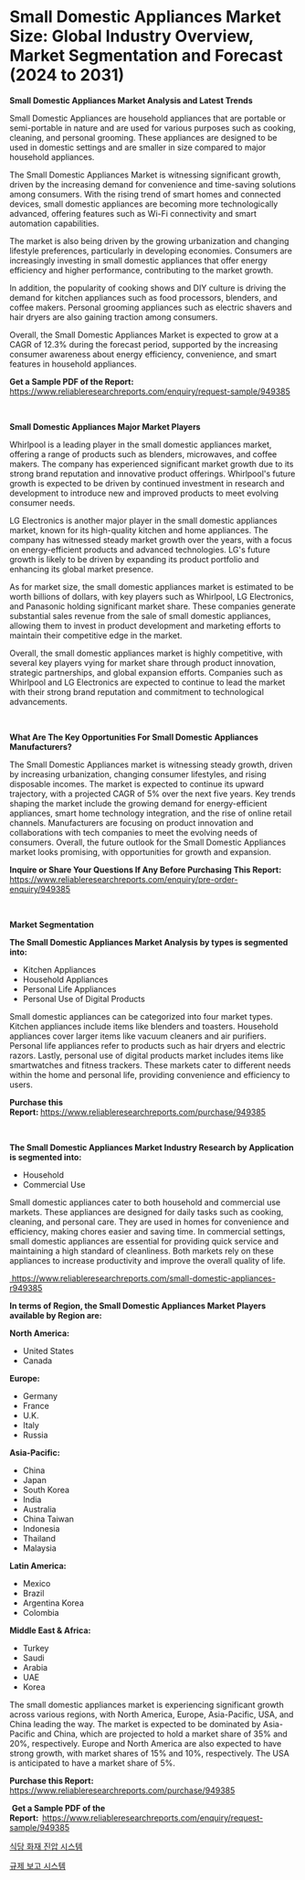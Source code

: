 <p><h1>Small Domestic Appliances Market Size: Global Industry Overview, Market Segmentation and Forecast (2024 to 2031)</h1></p><p><strong>Small Domestic Appliances Market Analysis and Latest Trends</strong></p>
<p><p>Small Domestic Appliances are household appliances that are portable or semi-portable in nature and are used for various purposes such as cooking, cleaning, and personal grooming. These appliances are designed to be used in domestic settings and are smaller in size compared to major household appliances.</p><p>The Small Domestic Appliances Market is witnessing significant growth, driven by the increasing demand for convenience and time-saving solutions among consumers. With the rising trend of smart homes and connected devices, small domestic appliances are becoming more technologically advanced, offering features such as Wi-Fi connectivity and smart automation capabilities.</p><p>The market is also being driven by the growing urbanization and changing lifestyle preferences, particularly in developing economies. Consumers are increasingly investing in small domestic appliances that offer energy efficiency and higher performance, contributing to the market growth.</p><p>In addition, the popularity of cooking shows and DIY culture is driving the demand for kitchen appliances such as food processors, blenders, and coffee makers. Personal grooming appliances such as electric shavers and hair dryers are also gaining traction among consumers.</p><p>Overall, the Small Domestic Appliances Market is expected to grow at a CAGR of 12.3% during the forecast period, supported by the increasing consumer awareness about energy efficiency, convenience, and smart features in household appliances.</p></p>
<p><strong>Get a Sample PDF of the Report:&nbsp;</strong> <a href="https://www.reliableresearchreports.com/enquiry/request-sample/949385">https://www.reliableresearchreports.com/enquiry/request-sample/949385</a></p>
<p>&nbsp;</p>
<p><strong>Small Domestic Appliances Major Market Players</strong></p>
<p><p>Whirlpool is a leading player in the small domestic appliances market, offering a range of products such as blenders, microwaves, and coffee makers. The company has experienced significant market growth due to its strong brand reputation and innovative product offerings. Whirlpool's future growth is expected to be driven by continued investment in research and development to introduce new and improved products to meet evolving consumer needs.</p><p>LG Electronics is another major player in the small domestic appliances market, known for its high-quality kitchen and home appliances. The company has witnessed steady market growth over the years, with a focus on energy-efficient products and advanced technologies. LG's future growth is likely to be driven by expanding its product portfolio and enhancing its global market presence.</p><p>As for market size, the small domestic appliances market is estimated to be worth billions of dollars, with key players such as Whirlpool, LG Electronics, and Panasonic holding significant market share. These companies generate substantial sales revenue from the sale of small domestic appliances, allowing them to invest in product development and marketing efforts to maintain their competitive edge in the market.</p><p>Overall, the small domestic appliances market is highly competitive, with several key players vying for market share through product innovation, strategic partnerships, and global expansion efforts. Companies such as Whirlpool and LG Electronics are expected to continue to lead the market with their strong brand reputation and commitment to technological advancements.</p></p>
<p>&nbsp;</p>
<p><strong>What Are The Key Opportunities For Small Domestic Appliances Manufacturers?</strong></p>
<p><p>The Small Domestic Appliances market is witnessing steady growth, driven by increasing urbanization, changing consumer lifestyles, and rising disposable incomes. The market is expected to continue its upward trajectory, with a projected CAGR of 5% over the next five years. Key trends shaping the market include the growing demand for energy-efficient appliances, smart home technology integration, and the rise of online retail channels. Manufacturers are focusing on product innovation and collaborations with tech companies to meet the evolving needs of consumers. Overall, the future outlook for the Small Domestic Appliances market looks promising, with opportunities for growth and expansion.</p></p>
<p><strong>Inquire or Share Your Questions If Any Before Purchasing This Report:</strong> <a href="https://www.reliableresearchreports.com/enquiry/pre-order-enquiry/949385">https://www.reliableresearchreports.com/enquiry/pre-order-enquiry/949385</a></p>
<p>&nbsp;</p>
<p><strong>Market Segmentation</strong></p>
<p><strong>The Small Domestic Appliances Market Analysis by types is segmented into:</strong></p>
<p><ul><li>Kitchen Appliances</li><li>Household Appliances</li><li>Personal Life Appliances</li><li>Personal Use of Digital Products</li></ul></p>
<p><p>Small domestic appliances can be categorized into four market types. Kitchen appliances include items like blenders and toasters. Household appliances cover larger items like vacuum cleaners and air purifiers. Personal life appliances refer to products such as hair dryers and electric razors. Lastly, personal use of digital products market includes items like smartwatches and fitness trackers. These markets cater to different needs within the home and personal life, providing convenience and efficiency to users.</p></p>
<p><strong>Purchase this Report:&nbsp;</strong><a href="https://www.reliableresearchreports.com/purchase/949385">https://www.reliableresearchreports.com/purchase/949385</a></p>
<p>&nbsp;</p>
<p><strong>The Small Domestic Appliances Market Industry Research by Application is segmented into:</strong></p>
<p><ul><li>Household</li><li>Commercial Use</li></ul></p>
<p><p>Small domestic appliances cater to both household and commercial use markets. These appliances are designed for daily tasks such as cooking, cleaning, and personal care. They are used in homes for convenience and efficiency, making chores easier and saving time. In commercial settings, small domestic appliances are essential for providing quick service and maintaining a high standard of cleanliness. Both markets rely on these appliances to increase productivity and improve the overall quality of life.</p></p>
<p><a href="https://www.reliableresearchreports.com/small-domestic-appliances-r949385">&nbsp;https://www.reliableresearchreports.com/small-domestic-appliances-r949385</a></p>
<p><strong>In terms of Region, the Small Domestic Appliances Market Players available by Region are:</strong></p>
<p>
    <p> <strong> North America: </strong>
        <ul>
            <li>United States</li>
            <li>Canada</li>
        </ul>
        </p> 
    <p> <strong> Europe: </strong>
        <ul>
            <li>Germany</li>
            <li>France</li>
            <li>U.K.</li>
            <li>Italy</li>
            <li>Russia</li>
        </ul>
        </p> 
    <p> <strong> Asia-Pacific: </strong>
        <ul>
            <li>China</li>
            <li>Japan</li>
            <li>South Korea</li>
            <li>India</li>
            <li>Australia</li>
            <li>China Taiwan</li>
            <li>Indonesia</li>
            <li>Thailand</li>
            <li>Malaysia</li>
        </ul>
        </p> 
    <p> <strong> Latin America: </strong>
        <ul>
            <li>Mexico</li>
            <li>Brazil</li>
            <li>Argentina Korea</li>
            <li>Colombia</li>
        </ul>
        </p> 
    <p> <strong> Middle East & Africa: </strong>
        <ul>
            <li>Turkey</li>
            <li>Saudi</li>
            <li>Arabia</li>
            <li>UAE</li>
            <li>Korea</li>
        </ul>
    </p>
    </p>
<p><p>The small domestic appliances market is experiencing significant growth across various regions, with North America, Europe, Asia-Pacific, USA, and China leading the way. The market is expected to be dominated by Asia-Pacific and China, which are projected to hold a market share of 35% and 20%, respectively. Europe and North America are also expected to have strong growth, with market shares of 15% and 10%, respectively. The USA is anticipated to have a market share of 5%.</p></p>
<p><strong>Purchase this Report: </strong><a href="https://www.reliableresearchreports.com/purchase/949385">https://www.reliableresearchreports.com/purchase/949385</a></p>
<p>&nbsp;<strong>Get a Sample PDF of the Report:&nbsp;&nbsp;</strong><a href="https://www.reliableresearchreports.com/enquiry/request-sample/949385">https://www.reliableresearchreports.com/enquiry/request-sample/949385</a></p>
<p><strong></strong></p>
<p><p><a href="https://medium.com/@allisonkreiger/%EC%8B%9D%EB%8B%B9-%EC%86%8C%EB%B0%A9-%EC%96%B5%EC%A0%9C-%EC%8B%9C%EC%8A%A4%ED%85%9C-%EC%8B%9C%EC%9E%A5-%EA%B7%9C%EB%AA%A8-cagr-%ED%8A%B8%EB%A0%8C%EB%93%9C-2024-2030-24d92cc89c3d">식당 화재 진압 시스템</a></p><p><a href="https://medium.com/@alanperkins1921/%EA%B7%9C%EC%A0%9C-%EB%B3%B4%EA%B3%A0-%EC%8B%9C%EC%8A%A4%ED%85%9C-%EC%8B%9C%EC%9E%A5-%EC%84%B1%EA%B3%B5%EC%A0%81%EC%9D%B8-%EB%B9%84%EC%A6%88%EB%8B%88%EC%8A%A4-%EC%A0%84%EB%9E%B5%EC%9D%98-%EC%97%B4%EC%87%A0-2031%EB%85%84%EA%B9%8C%EC%A7%80-%EC%98%88%EC%B8%A1-650113b6d770">규제 보고 시스템</a></p></p>